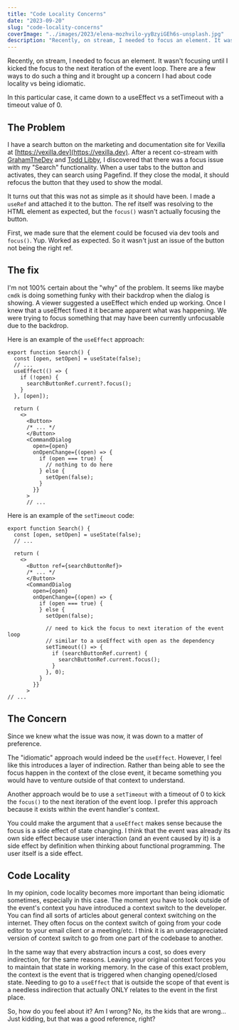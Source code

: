 ```yaml
---
title: "Code Locality Concerns"
date: "2023-09-20"
slug: "code-locality-concerns"
coverImage: "../images/2023/elena-mozhvilo-yyBzyiGEh6s-unsplash.jpg"
description: "Recently, on stream, I needed to focus an element. It wasn't focusing until I kicked the focus to the next iteration of the event loop. There are a few ways to do such a thing and it brought up a concern I had about code locality vs being idiomatic."
---
```


Recently, on stream, I needed to focus an element. It wasn't focusing until I kicked the focus to the next iteration of the event loop. There are a few ways to do such a thing and it brought up a concern I had about code locality vs being idiomatic.

In this particular case, it came down to a useEffect vs a setTimeout with a timeout value of 0.

## The Problem

I have a search button on the marketing and documentation site for Vexilla at [https://vexilla.dev](https://vexilla.dev). After a recent co-stream with [GrahamTheDev](https://twitter.com/grahamthedev) and [Todd Libby](https://twitter.com/toddlibby), I discovered that there was a focus issue with my "Search" functionality. When a user tabs to the button and activates, they can search using Pagefind. If they close the modal, it should refocus the button that they used to show the modal.

It turns out that this was not as simple as it should have been. I made a `useRef` and attached it to the button. The ref itself was resolving to the HTML element as expected, but the `focus()` wasn't actually focusing the button.

First, we made sure that the element could be focused via dev tools and `focus()`. Yup. Worked as expected. So it wasn't just an issue of the button not being the right ref.

## The fix

I'm not 100% certain about the "why" of the problem. It seems like maybe `cmdk` is doing something funky with their backdrop when the dialog is showing. A viewer suggested a useEffect which ended up working. Once I knew that a useEffect fixed it it became apparent what was happening. We were trying to focus something that may have been currently unfocusable due to the backdrop.

Here is an example of the `useEffect` approach:

```tsx
export function Search() {
  const [open, setOpen] = useState(false);
  // ...
  useEffect(() => {
    if (!open) {
      searchButtonRef.current?.focus();
    }
  }, [open]);

  return (
    <>
      <Button>
      /* ... */
      </Button>
      <CommandDialog
        open={open}
        onOpenChange={(open) => {
          if (open === true) {
            // nothing to do here
          } else {
            setOpen(false);
          }
        }}
      >
      // ...
```

Here is an example of the `setTimeout` code:

```tsx
export function Search() {
  const [open, setOpen] = useState(false);
  // ...

  return (
    <>
      <Button ref={searchButtonRef}>
      /* ... */
      </Button>
      <CommandDialog
        open={open}
        onOpenChange={(open) => {
          if (open === true) {
          } else {
            setOpen(false);

            // need to kick the focus to next iteration of the event loop
            // similar to a useEffect with open as the dependency
            setTimeout(() => {
              if (searchButtonRef.current) {
                searchButtonRef.current.focus();
              }
            }, 0);
          }
        }}
      >
// ...
```

## The Concern

Since we knew what the issue was now, it was down to a matter of preference.

The "idiomatic" approach would indeed be the `useEffect`. However, I feel like this introduces a layer of indirection. Rather than being able to see the focus happen in the context of the close event, it became something you would have to venture outside of that context to understand.

Another approach would be to use a `setTimeout` with a timeout of 0 to kick the `focus()` to the next iteration of the event loop. I prefer this approach because it exists within the event handler's context.

You could make the argument that a `useEffect` makes sense because the focus is a side effect of state changing. I think that the event was already its own side effect because user interaction (and an event caused by it) is a side effect by definition when thinking about functional programming. The user itself is a side effect.

## Code Locality

In my opinion, code locality becomes more important than being idiomatic sometimes, especially in this case. The moment you have to look outside of the event's context you have introduced a context switch to the developer. You can find all sorts of articles about general context switching on the internet. They often focus on the context switch of going from your code editor to your email client or a meeting/etc. I think it is an underappreciated version of context switch to go from one part of the codebase to another.

In the same way that every abstraction incurs a cost, so does every indirection, for the same reasons. Leaving your original context forces you to maintain that state in working memory. In the case of this exact problem, the context is the event that is triggered when changing opened/closed state. Needing to go to a `useEffect` that is outside the scope of that event is a needless indirection that actually ONLY relates to the event in the first place.

So, how do you feel about it? Am I wrong? No, its the kids that are wrong... Just kidding, but that was a good reference, right?
